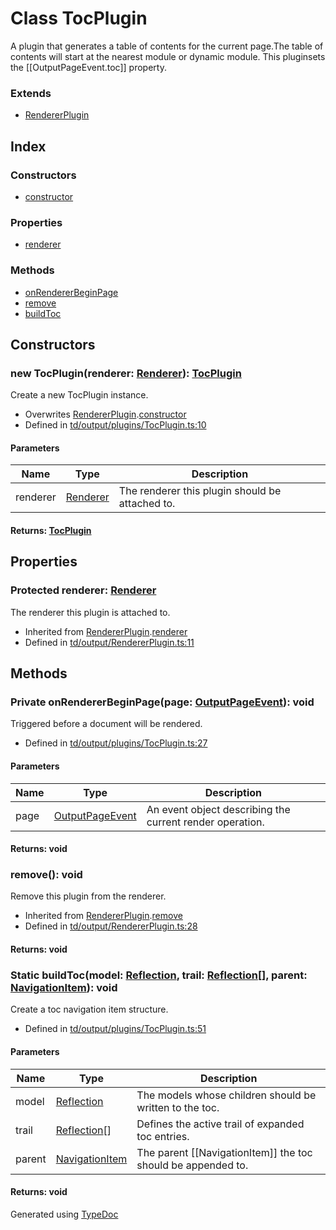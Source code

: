 # Class TocPlugin
A plugin that generates a table of contents for the current page.The table of contents will start at the nearest module or dynamic module. This pluginsets the [[OutputPageEvent.toc]] property.

### Extends
* [RendererPlugin](td.output.rendererplugin.md)

## Index

### Constructors
* [constructor](td.output.tocplugin.md#constructor)

### Properties
* [renderer](td.output.tocplugin.md#renderer)

### Methods
* [onRendererBeginPage](td.output.tocplugin.md#onrendererbeginpage)
* [remove](td.output.tocplugin.md#remove)
* [buildToc](td.output.tocplugin.md#buildtoc)

## Constructors

### new TocPlugin(renderer: [Renderer](td.output.renderer.md)): [TocPlugin](td.output.tocplugin.md)
Create a new TocPlugin instance.  
* Overwrites [RendererPlugin](td.output.rendererplugin.md).[constructor](td.output.rendererplugin.md#constructor)
* Defined in [td/output/plugins/TocPlugin.ts:10](https://github.com/kimamula/typedoc/blob/HEAD/src/td/output/plugins/TocPlugin.ts#L10)


#### Parameters

| Name | Type | Description |
| ---- | ---- | ---- |
| renderer | [Renderer](td.output.renderer.md)| The renderer this plugin should be attached to. |

#### Returns: [TocPlugin](td.output.tocplugin.md)

## Properties

### Protected renderer: [Renderer](td.output.renderer.md)
The renderer this plugin is attached to.
* Inherited from [RendererPlugin](td.output.rendererplugin.md).[renderer](td.output.rendererplugin.md#renderer)
* Defined in [td/output/RendererPlugin.ts:11](https://github.com/kimamula/typedoc/blob/HEAD/src/td/output/RendererPlugin.ts#L11)


## Methods

### Private onRendererBeginPage(page: [OutputPageEvent](td.output.outputpageevent.md)): void
Triggered before a document will be rendered.  
* Defined in [td/output/plugins/TocPlugin.ts:27](https://github.com/kimamula/typedoc/blob/HEAD/src/td/output/plugins/TocPlugin.ts#L27)


#### Parameters

| Name | Type | Description |
| ---- | ---- | ---- |
| page | [OutputPageEvent](td.output.outputpageevent.md)| An event object describing the current render operation. |

#### Returns: void

### remove(): void
Remove this plugin from the renderer.  
* Inherited from [RendererPlugin](td.output.rendererplugin.md).[remove](td.output.rendererplugin.md#remove)
* Defined in [td/output/RendererPlugin.ts:28](https://github.com/kimamula/typedoc/blob/HEAD/src/td/output/RendererPlugin.ts#L28)

#### Returns: void

### Static buildToc(model: [Reflection](td.models.reflection.md), trail: [Reflection](td.models.reflection.md)[], parent: [NavigationItem](td.output.navigationitem.md)): void
Create a toc navigation item structure.  
* Defined in [td/output/plugins/TocPlugin.ts:51](https://github.com/kimamula/typedoc/blob/HEAD/src/td/output/plugins/TocPlugin.ts#L51)


#### Parameters

| Name | Type | Description |
| ---- | ---- | ---- |
| model | [Reflection](td.models.reflection.md)| The models whose children should be written to the toc. |
| trail | [Reflection](td.models.reflection.md)[]| Defines the active trail of expanded toc entries. |
| parent | [NavigationItem](td.output.navigationitem.md)| The parent [[NavigationItem]] the toc should be appended to. |

#### Returns: void


Generated using [TypeDoc](http://typedoc.io)
